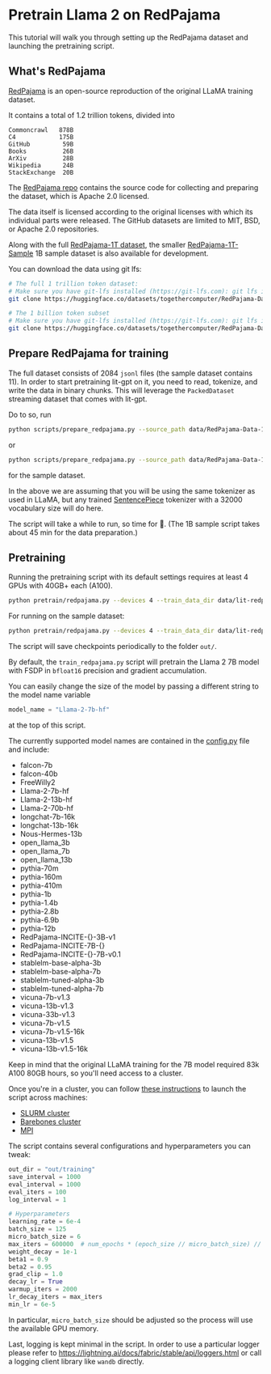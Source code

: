 # Pretrain Llama 2 on RedPajama

This tutorial will walk you through setting up the RedPajama dataset and launching the pretraining script.

## What's RedPajama

[RedPajama](https://github.com/togethercomputer/RedPajama-Data) is an open-source reproduction of the original LLaMA training dataset.

It contains a total of 1.2 trillion tokens, divided into

```text
Commoncrawl   878B
C4            175B
GitHub         59B
Books          26B
ArXiv          28B
Wikipedia      24B
StackExchange  20B
```

The [RedPajama repo](https://github.com/togethercomputer/RedPajama-Data) contains the source code for collecting and preparing the dataset, which is Apache 2.0 licensed.

The data itself is licensed according to the original licenses with which its individual parts were released.
The GitHub datasets are limited to MIT, BSD, or Apache 2.0 repositories.

Along with the full [RedPajama-1T dataset](https://huggingface.co/datasets/togethercomputer/RedPajama-Data-1T),
the smaller [RedPajama-1T-Sample](https://huggingface.co/datasets/togethercomputer/RedPajama-Data-1T-Sample) 1B sample dataset is also available for development.

You can download the data using git lfs:

```bash
# The full 1 trillion token dataset:
# Make sure you have git-lfs installed (https://git-lfs.com): git lfs install
git clone https://huggingface.co/datasets/togethercomputer/RedPajama-Data-1T data/RedPajama-Data-1T
```

```bash
# The 1 billion token subset
# Make sure you have git-lfs installed (https://git-lfs.com): git lfs install
git clone https://huggingface.co/datasets/togethercomputer/RedPajama-Data-1T-Sample data/RedPajama-Data-1T-Sample
```

## Prepare RedPajama for training

The full dataset consists of 2084 `jsonl` files (the sample dataset contains 11). In order to start pretraining lit-gpt
on it, you need to read, tokenize, and write the data in binary chunks. This will leverage the `PackedDataset`
streaming dataset that comes with lit-gpt.

Do to so, run

```bash
python scripts/prepare_redpajama.py --source_path data/RedPajama-Data-1T --checkpoint_dir checkpoints/meta-llama/Llama-2-7b-hf/ --destination_path data/lit-redpajama
```

or

```bash
python scripts/prepare_redpajama.py --source_path data/RedPajama-Data-1T-Sample --checkpoint_dir checkpoints/meta-llama/Llama-2-7b-hf/ --destination_path data/lit-redpajama-sample --sample True
```

for the sample dataset.

In the above we are assuming that you will be using the same tokenizer as used in LLaMA, but any trained [SentencePiece](https://github.com/google/sentencepiece) tokenizer with a 32000 vocabulary size will do here.

The script will take a while to run, so time for :tea:. (The 1B sample script takes about 45 min for the data preparation.)

## Pretraining

Running the pretraining script with its default settings requires at least 4 GPUs with 40GB+ each (A100).

```bash
python pretrain/redpajama.py --devices 4 --train_data_dir data/lit-redpajama
```

For running on the sample dataset:

```bash
python pretrain/redpajama.py --devices 4 --train_data_dir data/lit-redpajama-sample
```

The script will save checkpoints periodically to the folder `out/`.

By default, the `train_redpajama.py` script will pretrain the Llama 2 7B model with FSDP in
`bfloat16` precision and gradient accumulation.

You can easily change the size of the model by passing a different string to the model name variable

```python
model_name = "Llama-2-7b-hf"
```

at the top of this script.


The currently supported model names are contained in the [config.py](https://github.com/Lightning-AI/lit-gpt/lit_gpt/config.py#L114) file and include:


- falcon-7b
- falcon-40b
- FreeWilly2
- Llama-2-7b-hf
- Llama-2-13b-hf
- Llama-2-70b-hf
- longchat-7b-16k
- longchat-13b-16k
- Nous-Hermes-13b
- open_llama_3b
- open_llama_7b
- open_llama_13b
- pythia-70m
- pythia-160m
- pythia-410m
- pythia-1b
- pythia-1.4b
- pythia-2.8b
- pythia-6.9b
- pythia-12b
- RedPajama-INCITE-{}-3B-v1
- RedPajama-INCITE-7B-{}
- RedPajama-INCITE-{}-7B-v0.1
- stablelm-base-alpha-3b
- stablelm-base-alpha-7b
- stablelm-tuned-alpha-3b
- stablelm-tuned-alpha-7b
- vicuna-7b-v1.3
- vicuna-13b-v1.3
- vicuna-33b-v1.3
- vicuna-7b-v1.5
- vicuna-7b-v1.5-16k
- vicuna-13b-v1.5
- vicuna-13b-v1.5-16k


Keep in mind that the original LLaMA training for the 7B model required 83k A100 80GB
hours, so you'll need access to a cluster.

Once you're in a cluster, you can follow [these instructions](https://lightning.ai/docs/fabric/stable/guide/multi_node/other.html)
to launch the script across machines:

- [SLURM cluster](https://lightning.ai/docs/fabric/stable/guide/multi_node/slurm.html)
- [Barebones cluster](https://lightning.ai/docs/fabric/stable/guide/multi_node/barebones.html)
- [MPI](https://lightning.ai/docs/fabric/stable/guide/multi_node/other.html)

The script contains several configurations and hyperparameters you can tweak:

```python
out_dir = "out/training"
save_interval = 1000
eval_interval = 1000
eval_iters = 100
log_interval = 1

# Hyperparameters
learning_rate = 6e-4
batch_size = 125
micro_batch_size = 6
max_iters = 600000  # num_epochs * (epoch_size // micro_batch_size) // devices
weight_decay = 1e-1
beta1 = 0.9
beta2 = 0.95
grad_clip = 1.0
decay_lr = True
warmup_iters = 2000
lr_decay_iters = max_iters
min_lr = 6e-5
```

In particular, `micro_batch_size` should be adjusted so the process will use the available
GPU memory.

Last, logging is kept minimal in the script. In order to use a particular logger
please refer to <https://lightning.ai/docs/fabric/stable/api/loggers.html> or
call a logging client library like `wandb` directly.